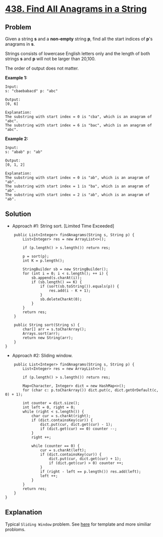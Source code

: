 # <a href='https://leetcode.com/problems/find-all-anagrams-in-a-string/'>438. Find All Anagrams in a String</a>

## Problem
Given a string <strong>s</strong> and a <strong>non-empty</strong> string <strong>p</strong>, find all the start indices of <strong>p</strong>'s anagrams in <strong>s</strong>.

Strings consists of lowercase English letters only and the length of both strings <strong>s</strong> and <strong>p</strong> will not be larger than 20,100.

The order of output does not matter.

<strong>Example 1:</strong>
```
Input:
s: "cbaebabacd" p: "abc"

Output:
[0, 6]

Explanation:
The substring with start index = 0 is "cba", which is an anagram of "abc".
The substring with start index = 6 is "bac", which is an anagram of "abc".
```
<strong>Example 2:</strong>
```
Input:
s: "abab" p: "ab"

Output:
[0, 1, 2]

Explanation:
The substring with start index = 0 is "ab", which is an anagram of "ab".
The substring with start index = 1 is "ba", which is an anagram of "ab".
The substring with start index = 2 is "ab", which is an anagram of "ab".
```

## Solution
- Approach #1: String sort. [Limited Time Exceeded]
```
    public List<Integer> findAnagrams(String s, String p) {
        List<Integer> res = new ArrayList<>();
        
        if (p.length() > s.length()) return res;
        
        p = sort(p);
        int K = p.length();
        
        StringBuilder sb = new StringBuilder();
        for (int i = 0; i < s.length(); ++ i) {
            sb.append(s.charAt(i));
            if (sb.length() == K) {
                if (sort(sb.toString()).equals(p)) {
                    res.add(i - K + 1);
                }
                sb.deleteCharAt(0);
            }
        }
        return res;
    }
    
    public String sort(String s) {
        char[] arr = s.toCharArray();
        Arrays.sort(arr);
        return new String(arr);
    }
}
```
- Approach #2: Sliding window.
```
    public List<Integer> findAnagrams(String s, String p) {
        List<Integer> res = new ArrayList<>();
        
        if (p.length() > s.length()) return res;
        
        Map<Character, Integer> dict = new HashMap<>();
        for (char c: p.toCharArray()) dict.put(c, dict.getOrDefault(c, 0) + 1);
        
        int counter = dict.size();
        int left = 0, right = 0;
        while (right < s.length()) {
            char cur = s.charAt(right);
            if (dict.containsKey(cur)) {
                dict.put(cur, dict.get(cur) - 1);
                if (dict.get(cur) == 0) counter --;
            }
            right ++;
            
            while (counter == 0) {
                cur = s.charAt(left);
                if (dict.containsKey(cur)) {
                    dict.put(cur, dict.get(cur) + 1);
                    if (dict.get(cur) > 0) counter ++;
                }
                if (right - left == p.length()) res.add(left);
                left ++;
            }
        }
        return res;
    }
}
```

## Explanation
Typical ```Sliding Window``` problem. See <a href='https://github.com/DongZhuoran/LeetCode/blob/master/specialtopics/SP.%20Sliding%20Window%20algorithm%20template.md'>here</a> for template and more similiar probloms.
